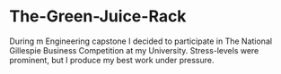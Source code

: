 # The-Green-Juice-Rack
 During m Engineering capstone I decided to participate in The National Gillespie Business Competition at my University. Stress-levels were prominent, but I produce my best work under pressure. 
